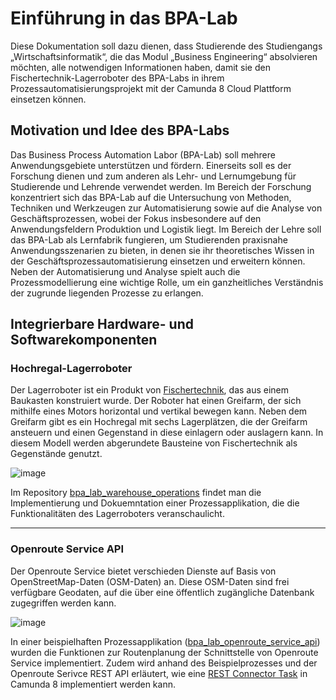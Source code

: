 # Einführung in das BPA-Lab 
Diese Dokumentation soll dazu dienen, dass Studierende des Studiengangs „Wirtschaftsinformatik“, die das Modul „Business Engineering“ absolvieren möchten, alle notwendigen Informationen haben, damit sie den Fischertechnik-Lagerroboter des BPA-Labs in ihrem Prozessautomatisierungsprojekt mit der Camunda 8 Cloud Plattform einsetzen können.

## Motivation und Idee des BPA-Labs
Das Business Process Automation Labor (BPA-Lab) soll mehrere Anwendungsgebiete unterstützen und fördern. 
Einerseits soll es der Forschung dienen und zum anderen als Lehr- und Lernumgebung für Studierende und
Lehrende verwendet werden.
Im Bereich der Forschung konzentriert sich das BPA-Lab auf die Untersuchung von Methoden, Techniken und Werkzeugen 
zur Automatisierung sowie auf die Analyse von Geschäftsprozessen, wobei der Fokus insbesondere auf den Anwendungsfeldern
Produktion und Logistik liegt. Im Bereich der Lehre soll das BPA-Lab als Lernfabrik fungieren, 
um Studierenden praxisnahe Anwendungsszenarien zu bieten, in denen sie
ihr theoretisches Wissen in der Geschäftsprozessautomatisierung einsetzen und
erweitern können. Neben der Automatisierung und Analyse spielt auch die Prozessmodellierung eine wichtige Rolle, 
um ein ganzheitliches Verständnis der zugrunde liegenden Prozesse zu erlangen.


## Integrierbare Hardware- und Softwarekomponenten

### Hochregal-Lagerroboter
Der Lagerroboter ist ein Produkt von [Fischertechnik](https://www.fischertechnik.de/de-de), das aus einem Baukasten konstruiert wurde. Der Roboter hat einen Greifarm, der sich mithilfe eines Motors horizontal und vertikal bewegen kann. Neben dem Greifarm gibt es ein Hochregal mit sechs Lagerplätzen, die der Greifarm ansteuern und einen Gegenstand in diese einlagern oder auslagern kann. In diesem Modell werden abgerundete Bausteine von Fischertechnik als Gegenstände genutzt.

![image](https://github.com/BpaLabTHCologne/bpa_lab_student_docs/assets/134142150/7e61d157-bf0b-4016-b8e8-1d36cd364fae)

Im Repository [bpa_lab_warehouse_operations](https://github.com/BpaLabTHCologne/bpa_lab_warehouse_operations) findet man die Implementierung und Dokuemntation einer Prozessapplikation, die die Funktionalitäten des Lagerroboters veranschaulicht.

***

### Openroute Service API
Der Openroute Service bietet verschieden Dienste auf Basis von OpenStreetMap-Daten (OSM-Daten) an. Diese OSM-Daten sind frei verfügbare Geodaten, auf die über eine öffentlich zugängliche Datenbank zugegriffen werden kann.

![image](https://github.com/BpaLabTHCologne/bpa_lab_student_docs/assets/134142150/bad57994-b9c7-4343-aad0-69c6ea2d077f)

In einer beispielhaften Prozessapplikation ([bpa_lab_openroute_service_api](https://github.com/BpaLabTHCologne/bpa_lab_openroute_service_API)) wurden die Funktionen zur Routenplanung der Schnittstelle von Openroute Service implementiert. Zudem wird anhand des Beispielprozesses und der Openroute Serivce REST API erläutert, wie eine [REST Connector Task](https://docs.camunda.io/docs/components/connectors/protocol/rest/) in Camunda 8 implementiert werden kann.
